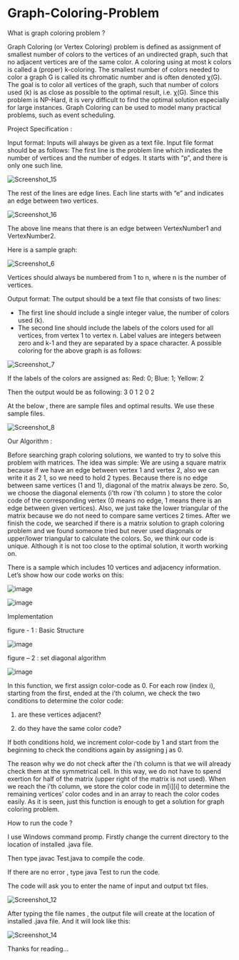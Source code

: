 # Graph-Coloring-Problem
What is graph coloring problem ?

Graph Coloring (or Vertex Coloring) problem is defined as assignment of smallest number
of colors to the vertices of an undirected graph, such that no adjacent vertices are of the same
color. A coloring using at most k colors is called a (proper) k-coloring. The smallest number
of colors needed to color a graph G is called its chromatic number and is often denoted χ(G).
The goal is to color all vertices of the graph, such that number of colors used (k) is as close as
possible to the optimal result, i.e. χ(G). Since this problem is NP-Hard, it is very difficult to
find the optimal solution especially for large instances.
Graph Coloring can be used to model many practical problems, such as event scheduling.

Project Specification : 

Input format: Inputs will always be given as a text file. Input file format should be as
follows:
The first line is the problem line which indicates the number of vertices and the number of
edges. It starts with “p”, and there is only one such line.

![Screenshot_15](https://user-images.githubusercontent.com/105942580/197590780-81cb1eb0-3cc0-4a78-b93e-b0500f034028.png)


The rest of the lines are edge lines. Each line starts with “e” and indicates an edge between
two vertices.

![Screenshot_16](https://user-images.githubusercontent.com/105942580/197590804-f237ebec-5a60-4020-93b1-f736a0566b62.png)


The above line means that there is an edge between VertexNumber1 and VertexNumber2.

Here is a sample graph:
  


![Screenshot_6](https://user-images.githubusercontent.com/105942580/197558210-e10b1a80-3fb5-4a69-82a5-7b4ff6879dd7.png)
  


Vertices should always be numbered from 1 to n, where n is the number of vertices.

  
Output format: The output should be a text file that consists of two lines:
  - The first line should include a single integer value, the number of colors used (k).
  - The second line should include the labels of the colors used for all vertices, from
  vertex 1 to vertex n. Label values are integers between zero and k-1 and they are
  separated by a space character.
A possible coloring for the above graph is as follows:

  
![Screenshot_7](https://user-images.githubusercontent.com/105942580/197559267-f39c939b-6b18-41ad-848f-b695480f18eb.png)

  
If the labels of the colors are assigned as: Red: 0; Blue: 1; Yellow: 2
  
Then the output would be as following:
3
0 1 2 0 2

At the below , there are sample files and optimal results. We use these sample files.
  
![Screenshot_8](https://user-images.githubusercontent.com/105942580/197559907-ba2bf3e7-e022-46bf-bcab-0f4a4ebf1031.png)

  
Our Algorithm :
  
Before searching graph coloring solutions, we wanted to try to solve this problem with
matrices. The idea was simple: We are using a square matrix because if we have an edge
between vertex 1 and vertex 2, also we can write it as 2 1, so we need to hold 2 types. Because
there is no edge between same vertices (1 and 1), diagonal of the matrix always be zero. So, we
choose the diagonal elements (i’th row i’th column ) to store the color code of the corresponding
vertex (0 means no edge, 1 means there is an edge between given vertices). Also, we just take
the lower triangular of the matrix because we do not need to compare same vertices 2 times.
After we finish the code, we searched if there is a matrix solution to graph coloring problem
and we found someone tried but never used diagonals or upper/lower triangular to calculate the
colors. So, we think our code is unique. Although it is not too close to the optimal solution, it 
worth working on.
  
There is a sample which includes 10 vertices and adjacency information. Let’s show how our code works on this:
  
![image](https://user-images.githubusercontent.com/105942580/197561856-5c51fe25-395d-4c96-a524-482c319da77e.png)

  
![image](https://user-images.githubusercontent.com/105942580/197561861-2b786959-e618-45a9-b0fe-e789f2dcd9d6.png)
  

Implementation
  
figure - 1 : Basic Structure
  
![image](https://user-images.githubusercontent.com/105942580/197561927-2c4263b8-def0-48f5-8c8c-2610f893e94c.png)
  
  
figure – 2 : set diagonal algorithm
  
![image](https://user-images.githubusercontent.com/105942580/197561975-a201af52-542b-47b1-9e86-74a05e68ad37.png)
  

  
In this function, we first assign color-code as 0. For each row (index i), starting from 
the first, ended at the i’th column, we check the two conditions to determine the color code: 
  
  1) are these vertices adjacent? 
  
  2) do they have the same color code?
  
If both conditions hold, we increment color-code by 1 and start from the beginning to check the conditions again by assigning j as 0.
  
The reason why we do not check after the i’th column is that we will already check 
them at the symmetrical cell. In this way, we do not have to spend exertion for half of the 
matrix (upper right of the matrix is not used).
When we reach the i’th column, we store the color code in m[i][i] to determine the 
remaining vertices’ color codes and in an array to reach the color codes easily.
As it is seen, just this function is enough to get a solution for graph coloring problem.
  
How to run the code ?
  
I use Windows command promp. Firstly change the current directory to the location of installed .java file.

Then type javac Test.java to compile the code.

If there are no error , type java Test to run the code.

The code will ask you to enter the name of input and output txt files.

![Screenshot_12](https://user-images.githubusercontent.com/105942580/197597267-7be85dd0-7260-414f-b102-17d8f4a12e25.png)


After typing the file names , the output file will create at the location of installed .java file. And it will look like this:
  
  
![Screenshot_14](https://user-images.githubusercontent.com/105942580/197566936-9604457f-f058-4108-a872-4fe81378d763.png)

Thanks for reading...
